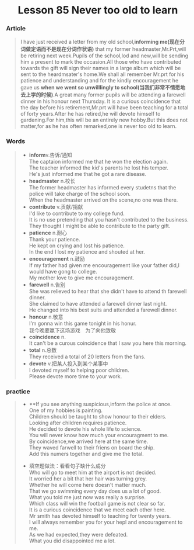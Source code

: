 <h1 style="text-align:center">Lesson 85 Never too old to learn</h1>  

### Article  
>I have just received a letter from my old school,**informing me(现在分词做定语而不是现在分词作状语)** that my former headmaster,Mr.Prt,will be retiring next week.Pupils of the school,lod and new,will be sending him a present to mark the occasion.All those who have contributed towards the gift will sign their names in a large album which will be sent to the heardmsater's home.We shall all remember Mr.prt for his patience and understanding and for the kindly encouragement he gave us **when we went so unwilllingly to school(当我们非常不情愿地去上学的时候)**.A great many former pupils will be attending a farewell dinner in his honour next Thursday. It is a curious coincidence that the day before his retirement,Mr.prt will have been teaching for a total of forty years.After he has retired,he will devote himself to gardening.For him,this will be an entirely new hobby.But this does not matter,for as he has often remarked,one is never too old to learn.  

### Words  
> - **inform**v.告诉/通知  
> The captaion informed me that he won the election again.  
> The teacher informed the kid's parents he lost his temper.  
> He's just informed me that he got a rare disease.  
> - **headmaster** n.校长  
> The former headmaster has informed every studetns that the police will take charge of the school soon.  
> When the headmaster arrived on the scene,no one was there.  
> - **contribute** v.贡献/捐献  
> I'd like to contribute to my college fund.  
> It is no use pretending that you hasn't contributed to the business.  
> They thought I might be able to contribute to the party gift.  
> - **patience** n.耐心  
> Thank your patience.  
> He kept on crying and lost his patience.  
> In the end I lost my patience and shouted at her.  
> - **encouragement** n.鼓励  
> If my father had given me encouragement like your father did,I would have gong to college.  
> My mother love to give me encouragement.  
> - **farewell** n.告别  
> She was relieved to hear that she didn't have to attend th farewell dinner.  
> She claimed to have attended a farewell dinner last night.  
> He changed into his best suits and attended a farewell dinner.  
> - **honour** n.敬意  
> I’m gonna win this game tonight in his honur.  
> 我今晚要赢下这场游戏　为了向他致敬　　
> - **coincidence** n.  
> It can't be a curous coincidence that I saw you here this morning.  
> - **total** n.总数  
> They received a total of 20 letters from the fans.  
> - **devote** v.把某人投入到某个某事中  
> I devoted myself to helping poor children.  
> Please devote more time to your work.  

### practice  
> - **If you see anything suspicious,inform the police at once.  
> One of my hobbies is painting.  
> Children should be taught to show honour to their elders.  
> Looking after children requires patience.  
> He decided to devote his whole life to science.  
> You will never know how much your encouragment to me.  
> By coincidence,we arrived here at the same time.  
> They waved farwell to their friens on board the ship.  
> Add this numers together and give me the total.  
>
> - 填空题做法：看看句子缺什么成分  
> Who will go to meet him at the airport is not decided.  
> It worried her a bit that her hair was turning grey.  
> Whether he will come here doesn't matter much.  
> That we go swimming every day does us a lot of good.  
> What you told me just now was really a surprise.  
> Which class will win the football game is not clear so far.  
> It is a curious coincidence that we meet each other here.  
> Mr smith has devoted himself to teaching for twenty years.  
> I will always remember you for your hepl and encouragement to me.  
> As we had expected,they were defeated.  
> What you did disappointed me a lot.  
> 
